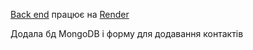 [Back end](https://github.com/Hlukhenka/contacts-back) працює на [Render](https://render.com/)

Додала бд MongoDB і форму для додавання контактів

